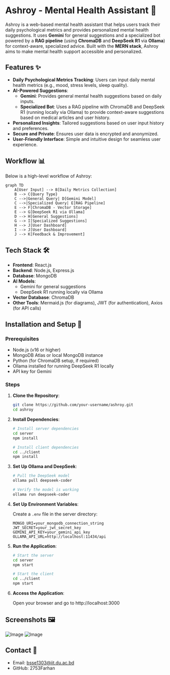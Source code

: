 # Ashroy - Mental Health Assistant 🌱

Ashroy is a web-based mental health assistant that helps users track their daily psychological metrics and provides personalized mental health suggestions. It uses **Gemini** for general suggestions and a specialized bot powered by a **RAG pipeline** (using **ChromaDB** and **DeepSeek R1** via **Ollama**) for context-aware, specialized advice. Built with the **MERN stack**, Ashroy aims to make mental health support accessible and personalized.

## Features ✨

- **Daily Psychological Metrics Tracking**: Users can input daily mental health metrics (e.g., mood, stress levels, sleep quality).
- **AI-Powered Suggestions**:
  - **Gemini**: Provides general mental health suggestions based on daily inputs.
  - **Specialized Bot**: Uses a RAG pipeline with ChromaDB and DeepSeek R1 (running locally via Ollama) to provide context-aware suggestions based on medical articles and user history.
- **Personalized Insights**: Tailored suggestions based on user input history and preferences.
- **Secure and Private**: Ensures user data is encrypted and anonymized.
- **User-Friendly Interface**: Simple and intuitive design for seamless user experience.

## Workflow 📊

Below is a high-level workflow of Ashroy:

```mermaid
graph TD
    A[User Input] --> B[Daily Metrics Collection]
    B --> C{Query Type}
    C -->|General Query| D[Gemini Model]
    C -->|Specialized Query| E[RAG Pipeline]
    E --> F[ChromaDB - Vector Storage]
    E --> G[DeepSeek R1 via Ollama]
    D --> H[General Suggestions]
    G --> I[Specialized Suggestions]
    H --> J[User Dashboard]
    I --> J[User Dashboard]
    J --> K[Feedback & Improvement]
```

## Tech Stack 🛠️

- **Frontend**: React.js
- **Backend**: Node.js, Express.js
- **Database**: MongoDB
- **AI Models**:
  - Gemini for general suggestions
  - DeepSeek R1 running locally via Ollama
- **Vector Database**: ChromaDB
- **Other Tools**: Mermaid.js (for diagrams), JWT (for authentication), Axios (for API calls)

## Installation and Setup 🚀

### Prerequisites

- Node.js (v16 or higher)
- MongoDB Atlas or local MongoDB instance
- Python (for ChromaDB setup, if required)
- Ollama installed for running DeepSeek R1 locally
- API key for Gemini

### Steps

1. **Clone the Repository**:
   ```bash
   git clone https://github.com/your-username/ashroy.git
   cd ashroy
   ```

2. **Install Dependencies**:
   ```bash
   # Install server dependencies
   cd server
   npm install

   # Install client dependencies
   cd ../client
   npm install
   ```

3. **Set Up Ollama and DeepSeek**:
   ```bash
   # Pull the DeepSeek model
   ollama pull deepseek-coder

   # Verify the model is working
   ollama run deepseek-coder
   ```

4. **Set Up Environment Variables**:
   
   Create a `.env` file in the server directory:
   ```env
   MONGO_URI=your_mongodb_connection_string
   JWT_SECRET=your_jwt_secret_key
   GEMINI_API_KEY=your_gemini_api_key
   OLLAMA_API_URL=http://localhost:11434/api
   ```

5. **Run the Application**:
   ```bash
   # Start the server
   cd server
   npm start

   # Start the client
   cd ../client
   npm start
   ```

6. **Access the Application**:
   
   Open your browser and go to http://localhost:3000

## Screenshots 🖼️

![Image](https://github.com/user-attachments/assets/14240d28-6a8a-4d0b-9b71-31502ffddadc)
![Image](https://github.com/user-attachments/assets/0d22e3be-09c2-4e82-8cad-b44537387639)

## Contact 📧

- Email: bsse1303@iit.du.ac.bd
- GitHub: 2753Farhan
